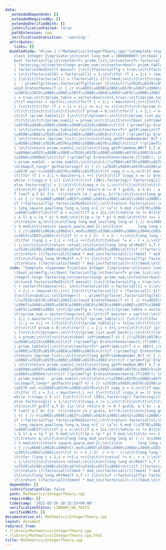 ```yaml
---
data:
  _extendedDependsOn: []
  _extendedRequiredBy: []
  _extendedVerifiedWith: []
  _isVerificationFailed: false
  _pathExtension: cpp
  _verificationStatusIcon: ':warning:'
  attributes:
    links: []
  bundledCode: "#line 1 \"Mathmatics/IntegerTheory.cpp\"\ntemplate <typename T>\n\
    class Integer {\nprivate:\n\tconst long mod = 1000000007;\n\tbool primeflg;\n\t\
    bool factorialflg;\n\tvector<T> prime_list;\n\tvector<T> factorial;\n\tmap<T,long>\
    \ factoring;\n\tvector<long> prime_num;\n\tvector<bool> prime_table;\n\n\tvoid\
    \ factorialModInit(T maxval) {\n\t\tfactorialflg = true;\n\t\tfactorial = vector<T>(maxval+1);\
    \ \n\t\tfactorial[0] = factorial[1] = 1;\n\t\tfor (T i = 2;i < (maxval+1);i++)\
    \ {\n\t\t\tfactorial[i] = (factorial[i-1]*i)%mod;\n\t\t}\n\t}\n\npublic:\n\tInteger()\
    \  : primeflg(false),factorialflg(false) {}\n\n\t//\u7D20\u6570\u95A2\u9023\n\t\
    void Eratosthenes(T n) { // n\u4EE5\u4E0B\u306E\u6570\u3067\u30A8\u30E9\u30C8\u30B9\
    \u30C6\u30CD\u30B9\u306E\u3075\u308B\u3044\u3092\u4F5C\u308B\u3002 \n\t\tprimeflg\
    \ = true;\n\t\tprime_table = vector<bool>(n+1,true);\n\t\tprime_num = vector<long>(n+1,0);\n\
    \t\tT maxiter = sqrt(n);\n\t\tfor(T i = 2;i < maxiter+1;i++){\n\t\t\tif (prime_table[i])\
    \ {\n\t\t\t\tfor (T j = (i + i);j <= n;j += i){\n\t\t\t\t\tprime_table[j] = false;\n\
    \t\t\t\t}\n\t\t\t}\n\t\t}\n\t\tT prnum = 0;\n\t\tfor(T i = 2;i < n+1;i++){\n\t\
    \t\tif (prime_table[i]) {\n\t\t\t\tprnum++;\n\t\t\t\tprime_list.push_back(i);\n\
    \t\t\t}\n\t\t\tprime_num[i] = prnum;\n\t\t}\n\t}\n\n\tbool isPrimeNum(T n) { //\u7D20\
    \u6570\u304B\u3069\u3046\u304B\u5224\u5B9A\n\t\tif (!primeflg) Eratosthenes(max(n,(T)100));\
    \ \n\t\treturn prime_table[n];\n\t}\n\n\tvector<T>* getPrimeList(T n = 100){ //n\u4EE5\
    \u4E0B\u306E\u7D20\u6570\u30EA\u30B9\u30C8\n\t\tif (!primeflg) Eratosthenes(n);\
    \ \n\t\treturn (&prime_list);\n\t}\n\n\tlong getPrimeNumUnder_N(T n) { //n\u4EE5\
    \u4E0B\u306E\u7D20\u6570\u306E\u500B\u6570\u3002\n\t\tif (!primeflg) Eratosthenes(max(n,(T)100));\
    \ \n\t\treturn prime_num[n];\n\t}\n\n\tlong getPrimeNum_NM(T k,T m){  //k\u4EE5\
    \u4E0Am\u4EE5\u4E0B\u306E\u7D20\u6570\u306E\u500B\u6570\u3002(k\u306FN\u4EE5\u4E0B\
    \u306A\u3089ok)\n\t\tif (!primeflg) Eratosthenes(max(m,(T)100)); \n\t\treturn\
    \ prime_num[m] - prime_num[k];\n\t}\n\n\t//\u7D04\u6570\u500D\u6570\u95A2\u9023\
    \n\tmap<T,long>* getFactoring(T n) { // \u7D20\u56E0\u6570\u5206\u89E3 key->\u56E0\
    \u6570 val->\u56E0\u6570\u306E\u6570\n\t\tT copy_n = n;\n\t\tT maxiter = sqrt(n);\n\
    \t\tfor (T i = 2;i < maxiter+1;i ++) {\n\t\t\tif (copy_n == 1) break;\n\t\t\t\
    while (!(copy_n % i)) {\n\t\t\t\tif (IN(i,factoring)) factoring[i]++;\n\t\t\t\t\
    else factoring[i] = 1;\n\t\t\t\tcopy_n /= i;\n\t\t\t}\n\t\t}\n\t\treturn (&factoring);\n\
    \t}\n\n\tT gcd(T a,T b) {\n \t\t return b != 0 ? gcd(b, a % b) : a;\n\t}\n\n\t\
    T lcm(T a,T b) {\n  \t\treturn (a / gcd(a, b))*b;\n\t}\n\n\tlong getFactorial(T\
    \ n) { // n\u306E\u968E\u4E57\u306E\u5024\u3092\u6C42\u3081\u308B\u3002\n\t\t\
    if (!factorialflg) factorialModInit(n);\n\t\treturn factorial[n];\n\t}\n\n\tlong\
    \ long square_pow(long long a,long x){ // (a^x) % mod (\u7E70\u308A\u8FD4\u3057\
    \u4E8C\u4E57)\n\t\tT p = a;\n\t\tT q = 1LL;\n\t\twhile (x != 0){\n\t\t\tif (x\
    \ & 1) q = (q * p) % mod;\n\t\t\tp = (p * p) % mod;\n\t\t\tx >>= 1;\n\t\t}\t\n\
    \t\treturn q;\n\t}\n\n\tlong long mod_inv(long long a) { // a\u306E\u9006\u5143\
    \ % mod\n\t\treturn square_pow(a,mod-2);\n\t}\n\n       long long nCr(T n,T r)\
    \ { //\u666E\u901A\u306EnCr,mod\u3092\u53D6\u3089\u306A\u3044\u5834\u5408\u306F\
    \u3053\u3063\u3061\n\t\tif (r > n / 2)  r = n - r;\n\t\tlong long retval = 1;\n\
    \t\tfor (long i = 1;i < r+1;i ++){\n\t\t\tretval *= n - r + i;\n\t\t\tretval /=\
    \ i;\n\t\t}\n\t\treturn retval;\n\t}\n\n\tlong long nCrMod(T n,T r) { // nCr \u4F7F\
    \u7528\u524D\u306B\u521D\u671F\u5316\u5FC5\u8981\n\t\tif (!factorialflg) factorialModInit(n);\n\
    \t\treturn (((factorial[n]%mod * mod_inv(factorial[r]))%mod) * mod_inv(factorial[n-r]))%mod;\n\
    \t}\n\n\tlong long nPrMod(T n,T r) {\n\t\tif (!factorialflg) factorialModInit(n);\n\
    \t\treturn ((factorial[n]%mod) * mod_inv(factorial[n-r]))%mod;\n\t}\n};\n"
  code: "template <typename T>\nclass Integer {\nprivate:\n\tconst long mod = 1000000007;\n\
    \tbool primeflg;\n\tbool factorialflg;\n\tvector<T> prime_list;\n\tvector<T> factorial;\n\
    \tmap<T,long> factoring;\n\tvector<long> prime_num;\n\tvector<bool> prime_table;\n\
    \n\tvoid factorialModInit(T maxval) {\n\t\tfactorialflg = true;\n\t\tfactorial\
    \ = vector<T>(maxval+1); \n\t\tfactorial[0] = factorial[1] = 1;\n\t\tfor (T i\
    \ = 2;i < (maxval+1);i++) {\n\t\t\tfactorial[i] = (factorial[i-1]*i)%mod;\n\t\t\
    }\n\t}\n\npublic:\n\tInteger()  : primeflg(false),factorialflg(false) {}\n\n\t\
    //\u7D20\u6570\u95A2\u9023\n\tvoid Eratosthenes(T n) { // n\u4EE5\u4E0B\u306E\u6570\
    \u3067\u30A8\u30E9\u30C8\u30B9\u30C6\u30CD\u30B9\u306E\u3075\u308B\u3044\u3092\
    \u4F5C\u308B\u3002 \n\t\tprimeflg = true;\n\t\tprime_table = vector<bool>(n+1,true);\n\
    \t\tprime_num = vector<long>(n+1,0);\n\t\tT maxiter = sqrt(n);\n\t\tfor(T i =\
    \ 2;i < maxiter+1;i++){\n\t\t\tif (prime_table[i]) {\n\t\t\t\tfor (T j = (i +\
    \ i);j <= n;j += i){\n\t\t\t\t\tprime_table[j] = false;\n\t\t\t\t}\n\t\t\t}\n\t\
    \t}\n\t\tT prnum = 0;\n\t\tfor(T i = 2;i < n+1;i++){\n\t\t\tif (prime_table[i])\
    \ {\n\t\t\t\tprnum++;\n\t\t\t\tprime_list.push_back(i);\n\t\t\t}\n\t\t\tprime_num[i]\
    \ = prnum;\n\t\t}\n\t}\n\n\tbool isPrimeNum(T n) { //\u7D20\u6570\u304B\u3069\u3046\
    \u304B\u5224\u5B9A\n\t\tif (!primeflg) Eratosthenes(max(n,(T)100)); \n\t\treturn\
    \ prime_table[n];\n\t}\n\n\tvector<T>* getPrimeList(T n = 100){ //n\u4EE5\u4E0B\
    \u306E\u7D20\u6570\u30EA\u30B9\u30C8\n\t\tif (!primeflg) Eratosthenes(n); \n\t\
    \treturn (&prime_list);\n\t}\n\n\tlong getPrimeNumUnder_N(T n) { //n\u4EE5\u4E0B\
    \u306E\u7D20\u6570\u306E\u500B\u6570\u3002\n\t\tif (!primeflg) Eratosthenes(max(n,(T)100));\
    \ \n\t\treturn prime_num[n];\n\t}\n\n\tlong getPrimeNum_NM(T k,T m){  //k\u4EE5\
    \u4E0Am\u4EE5\u4E0B\u306E\u7D20\u6570\u306E\u500B\u6570\u3002(k\u306FN\u4EE5\u4E0B\
    \u306A\u3089ok)\n\t\tif (!primeflg) Eratosthenes(max(m,(T)100)); \n\t\treturn\
    \ prime_num[m] - prime_num[k];\n\t}\n\n\t//\u7D04\u6570\u500D\u6570\u95A2\u9023\
    \n\tmap<T,long>* getFactoring(T n) { // \u7D20\u56E0\u6570\u5206\u89E3 key->\u56E0\
    \u6570 val->\u56E0\u6570\u306E\u6570\n\t\tT copy_n = n;\n\t\tT maxiter = sqrt(n);\n\
    \t\tfor (T i = 2;i < maxiter+1;i ++) {\n\t\t\tif (copy_n == 1) break;\n\t\t\t\
    while (!(copy_n % i)) {\n\t\t\t\tif (IN(i,factoring)) factoring[i]++;\n\t\t\t\t\
    else factoring[i] = 1;\n\t\t\t\tcopy_n /= i;\n\t\t\t}\n\t\t}\n\t\treturn (&factoring);\n\
    \t}\n\n\tT gcd(T a,T b) {\n \t\t return b != 0 ? gcd(b, a % b) : a;\n\t}\n\n\t\
    T lcm(T a,T b) {\n  \t\treturn (a / gcd(a, b))*b;\n\t}\n\n\tlong getFactorial(T\
    \ n) { // n\u306E\u968E\u4E57\u306E\u5024\u3092\u6C42\u3081\u308B\u3002\n\t\t\
    if (!factorialflg) factorialModInit(n);\n\t\treturn factorial[n];\n\t}\n\n\tlong\
    \ long square_pow(long long a,long x){ // (a^x) % mod (\u7E70\u308A\u8FD4\u3057\
    \u4E8C\u4E57)\n\t\tT p = a;\n\t\tT q = 1LL;\n\t\twhile (x != 0){\n\t\t\tif (x\
    \ & 1) q = (q * p) % mod;\n\t\t\tp = (p * p) % mod;\n\t\t\tx >>= 1;\n\t\t}\t\n\
    \t\treturn q;\n\t}\n\n\tlong long mod_inv(long long a) { // a\u306E\u9006\u5143\
    \ % mod\n\t\treturn square_pow(a,mod-2);\n\t}\n\n       long long nCr(T n,T r)\
    \ { //\u666E\u901A\u306EnCr,mod\u3092\u53D6\u3089\u306A\u3044\u5834\u5408\u306F\
    \u3053\u3063\u3061\n\t\tif (r > n / 2)  r = n - r;\n\t\tlong long retval = 1;\n\
    \t\tfor (long i = 1;i < r+1;i ++){\n\t\t\tretval *= n - r + i;\n\t\t\tretval /=\
    \ i;\n\t\t}\n\t\treturn retval;\n\t}\n\n\tlong long nCrMod(T n,T r) { // nCr \u4F7F\
    \u7528\u524D\u306B\u521D\u671F\u5316\u5FC5\u8981\n\t\tif (!factorialflg) factorialModInit(n);\n\
    \t\treturn (((factorial[n]%mod * mod_inv(factorial[r]))%mod) * mod_inv(factorial[n-r]))%mod;\n\
    \t}\n\n\tlong long nPrMod(T n,T r) {\n\t\tif (!factorialflg) factorialModInit(n);\n\
    \t\treturn ((factorial[n]%mod) * mod_inv(factorial[n-r]))%mod;\n\t}\n};"
  dependsOn: []
  isVerificationFile: false
  path: Mathmatics/IntegerTheory.cpp
  requiredBy: []
  timestamp: '2021-03-26 10:15:53+09:00'
  verificationStatus: LIBRARY_NO_TESTS
  verifiedWith: []
documentation_of: Mathmatics/IntegerTheory.cpp
layout: document
redirect_from:
- /library/Mathmatics/IntegerTheory.cpp
- /library/Mathmatics/IntegerTheory.cpp.html
title: Mathmatics/IntegerTheory.cpp
---
```

